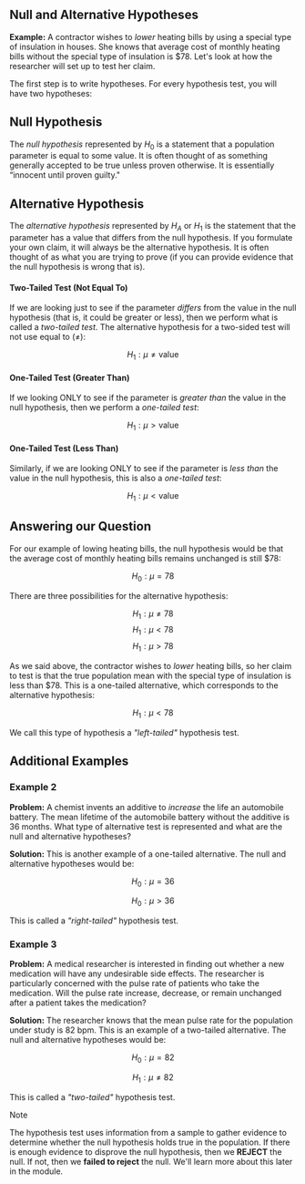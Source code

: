## Null and Alternative Hypotheses

**Example:** A contractor wishes to _lower_ heating bills by using a special type of insulation in houses. She knows that average cost of monthly heating bills without the special type of insulation is $78. Let's look at how the researcher will set up to test her claim.

The first step is to write hypotheses. For every hypothesis test, you will have two hypotheses:

## Null Hypothesis

The _null hypothesis_ represented by $H_{0}$ is a statement that a population parameter is equal to some value. It is often thought of as something generally accepted to be true unless proven otherwise. It is essentially “innocent until proven guilty."

## Alternative Hypothesis

The _alternative hypothesis_ represented by $H_{A}$ or $H_{1}$ is the statement that the parameter has a value that differs from the null hypothesis. If you formulate your own claim, it will always be the alternative hypothesis. It is often thought of as what you are trying to prove (if you can provide evidence that the null hypothesis is wrong that is).

#### Two-Tailed Test (Not Equal To)

If we are looking just to see if the parameter _differs_ from the value in the null hypothesis (that is, it could be greater or less), then we perform what is called a _two-tailed test_. The alternative hypothesis for a two-sided test will not use equal to ($\neq$):

$$H_{1}:\mu \neq \mathrm{value}$$

#### One-Tailed Test (Greater Than)

If we looking ONLY to see if the parameter is _greater than_ the value in the null hypothesis, then we perform a _one-tailed test_:

$$H_{1}:\mu > \mathrm{value}$$

#### One-Tailed Test (Less Than)

Similarly, if we are looking ONLY to see if the parameter is _less than_ the value in the null hypothesis, this is also a _one-tailed test_:

$$H_{1}:\mu < \mathrm{value}$$

## Answering our Question

For our example of lowing heating bills, the null hypothesis would be that the average cost of monthly heating bills remains unchanged is still $78:

$$H_{0}:\mu = 78$$

There are three possibilities for the alternative hypothesis:

$$H_{1}:\mu \neq 78$$
$$H_{1}:\mu < 78$$
$$H_{1}:\mu > 78$$

As we said above, the contractor wishes to _lower_ heating bills, so her claim to test is that the true population mean with the special type of insulation is less than $78. This is a one-tailed alternative, which corresponds to the alternative hypothesis:

$$H_{1}:\mu < 78$$

We call this type of hypothesis a _"left-tailed"_ hypothesis test.

## Additional Examples

### Example 2

**Problem:** A chemist invents an additive to _increase_ the life an automobile battery. The mean lifetime of the automobile battery without the additive is 36 months. What type of alternative test is represented and what are the null and alternative hypotheses?

**Solution:** This is another example of a one-tailed alternative. The null and alternative hypotheses would be:

$$H_{0}:\mu = 36$$

$$H_{0}:\mu > 36$$

This is called a _"right-tailed"_ hypothesis test.

### Example 3

**Problem:** A medical researcher is interested in finding out whether a new medication will have any undesirable side effects. The researcher is particularly concerned with the pulse rate of patients who take the medication. Will the pulse rate increase, decrease, or remain unchanged after a patient takes the medication?

**Solution:** The researcher knows that the mean pulse rate for the population under study is 82 bpm. This is an example of a two-tailed alternative. The null and alternative hypotheses would be:

$$H_{0}:\mu = 82$$

$$H_{1}:\mu \neq 82$$

This is called a _"two-tailed"_ hypothesis test.

> [!note]
>
> The hypothesis test uses information from a sample to gather evidence to determine whether the null hypothesis holds true in the population. If there is enough evidence to disprove the null hypothesis, then we **REJECT** the null. If not, then we **failed to reject** the null. We'll learn more about this later in the module.

